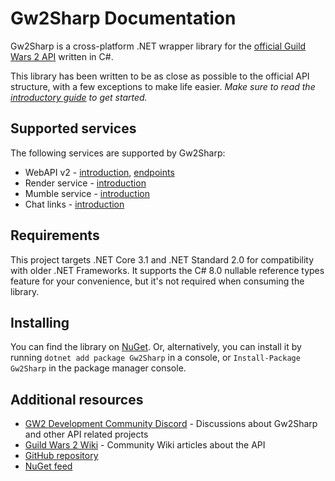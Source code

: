 # Gw2Sharp Documentation
Gw2Sharp is a cross-platform .NET wrapper library for the [official Guild Wars 2 API](https://wiki.guildwars2.com/wiki/API) written in C#.

This library has been written to be as close as possible to the official API structure, with a few exceptions to make life easier.
*Make sure to read the [introductory guide](xref:Guides.Introduction) to get started.*

## Supported services
The following services are supported by Gw2Sharp:
- WebAPI v2 - [introduction](xref:Guides.Introduction#web-api-v2), [endpoints](xref:Guides.Endpoints)
- Render service - [introduction](xref:Guides.Introduction#render-service)
- Mumble service - [introduction](xref:Guides.Introduction#mumble-link)
- Chat links - [introduction](xref:Guides.Introduction#chat-links)

## Requirements
This project targets .NET Core 3.1 and .NET Standard 2.0 for compatibility with older .NET Frameworks.
It supports the C# 8.0 nullable reference types feature for your convenience, but it's not required when consuming the library.

## Installing
You can find the library on [NuGet](https://www.nuget.org/packages/Gw2Sharp/). Or, alternatively, you can install it by running `dotnet add package Gw2Sharp` in a console, or `Install-Package Gw2Sharp` in the package manager console.

## Additional resources
- [GW2 Development Community Discord](https://discord.gg/hNcpDT3) - Discussions about Gw2Sharp and other API related projects
- [Guild Wars 2 Wiki](https://wiki.guildwars2.com/wiki/API) - Community Wiki articles about the API
- [GitHub repository](https://github.com/Archomeda/Gw2Sharp)
- [NuGet feed](https://www.nuget.org/packages/Gw2Sharp/)
